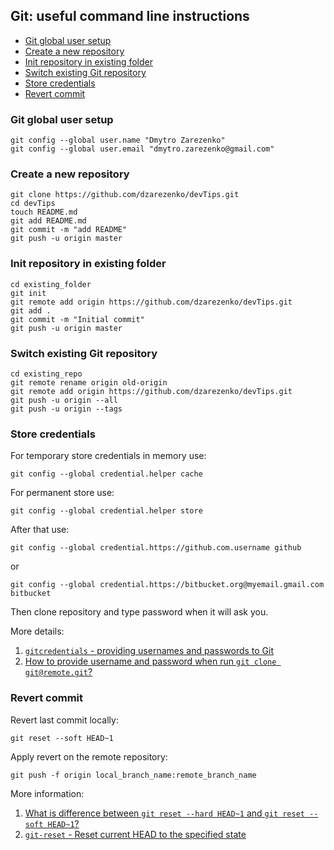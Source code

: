 ## Git: useful command line instructions

- [Git global user setup](#git-global-user-setup)
- [Create a new repository](#create-a-new-repository)
- [Init repository in existing folder](#init-repository-in-existing-folder)
- [Switch existing Git repository](#switch-existing-git-repository)
- [Store credentials](#store-credentials)
- [Revert commit](#revert-commit)

### Git global user setup
```
git config --global user.name "Dmytro Zarezenko"
git config --global user.email "dmytro.zarezenko@gmail.com"
```

### Create a new repository
```
git clone https://github.com/dzarezenko/devTips.git
cd devTips
touch README.md
git add README.md
git commit -m "add README"
git push -u origin master
```

### Init repository in existing folder
```
cd existing_folder
git init
git remote add origin https://github.com/dzarezenko/devTips.git
git add .
git commit -m "Initial commit"
git push -u origin master
```

### Switch existing Git repository
```
cd existing_repo
git remote rename origin old-origin
git remote add origin https://github.com/dzarezenko/devTips.git
git push -u origin --all
git push -u origin --tags
```

### Store credentials

For temporary store credentials in memory use: 

```
git config --global credential.helper cache
```

For permanent store use: 

```
git config --global credential.helper store
```

After that use:

```
git config --global credential.https://github.com.username github
```
or
```
git config --global credential.https://bitbucket.org@myemail.gmail.com bitbucket
```

Then clone repository and type password when it will ask you.

More details:
1. [`gitcredentials` - providing usernames and passwords to Git](https://git-scm.com/docs/gitcredentials)
2. [How to provide username and password when run `git clone git@remote.git`?
](https://stackoverflow.com/questions/10054318/how-to-provide-username-and-password-when-run-git-clone-gitremote-git)

### Revert commit

Revert last commit locally:

```
git reset --soft HEAD~1
```

Apply revert on the remote repository:

```
git push -f origin local_branch_name:remote_branch_name
```

More information:
1. [What is difference between `git reset --hard HEAD~1` and `git reset --soft HEAD~1`?
](https://stackoverflow.com/questions/24568936/what-is-difference-between-git-reset-hard-head1-and-git-reset-soft-head)
2. [`git-reset` - Reset current HEAD to the specified state](https://git-scm.com/docs/git-reset)
